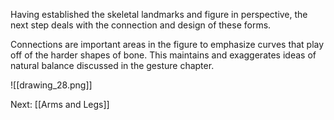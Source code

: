 Having established the skeletal landmarks and figure in perspective, the next step deals with the connection and design of these forms.

Connections are important areas in the figure to emphasize curves that play off of the harder shapes of bone. This maintains and exaggerates ideas of natural balance discussed in the gesture chapter.

![[drawing_28.png]]

Next: [[Arms and Legs]]
